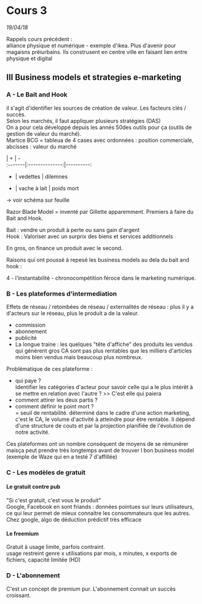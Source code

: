 Cours 3
========================

*19/04/18*

Rappels cours précédent :   
alliance physique et numérique - exemple d'ikea. Plus d'avenir pour magaisns préiurbains. Ils construsent en centre ville en faisant lien entre physique et digital

## III Business models et strategies e-marketing

### A - Le Bait and Hook

il s'agit d'identifier les sources de création de valeur. Les facteurs clés / succès.  
Selon les marchés, il faut appliquer plusieurs stratégies (DAS)  
On a pour cela développé depuis les annés 50des outils pour ça (outils de gestion de valeur du marché).  
Martice BCG = tableua de 4 cases avec ordonnées : position commerciale, abcisses : valeur du marché

  | +            | -          
:-------|:--------------:|----------:
+   | vedettes        | dilemnes   
-   | vache à lait | poids mort 

-> voir schéma sur feuille

Razor Blade Model = inventé par Gillette apparemment. Premiers à faire du Bait and Hook. 

Bait :  vendre un produit à perte ou sans gain d'argent   
Hook : Valoriser avec un surprix des biens et services additionnels    

En gros, on finance un produit avec le second.

Raisons qui ont poussé à repesé les business models au dela du bait and hook :

4 - l'instantabilité - chronocompétition féroce dans le marketing numérique.

### B - Les plateformes d'intermediation

Effets de réseau  / retombées de réseau / externalités de réseau : plus il y a d'acteurs sur le réseau, plus le produit a de la valeur.  

* commission
* abonnement
* publicité
* La longue traine : les quelques "tête d'affiche" des produits les vendus qui génèrent gros CA sont pas plus rentables que les milliers d'articles moins bien vendus mais beaucoup plus nombreux.

Problématique de ces plateforme : 

* qui paye ?  
Identifier les catégories d'acteur pour savoir celle qui a le plus intérêt à se mettre en relation avec l'autre ?  >> C'est elle qui paiera
* comment attirer les deux partis ?
* comment définir le point mort ?  
= seuil de rentabilité. déterminé dans le cadre d'une action marketing, c'est le CA, le volume d'activité à atteindre pour être rentable. Il dépend d'une structure de couts et par la projection planifiée de l'évolution de notre activité. 

Ces plateformes ont un nombre conséquent de moyens de se rémunérer maisça peut prendre très longtemps avant de trouver l bon business model (exemple de Waze qui en a testé 7 d'affillée)  

### C - Les modèles de gratuit

#### Le gratuit contre pub  
"Si c'est gratuit, c'est vous le produit"  
Google, Facebook en sont friands : données pointues sur leurs utilisateurs, ce qui leur permet de mieux connaitre les consommateurs que les autres. Chez google, algo de déduction prédictif très efficace

#### Le freemium

Gratuit à usage limite, parfois contraint.  
usage restreint genre x utilisations par mois, x minutes, x exports de fichiers, capacité limitée (HD)  

### D - L'abonnement

C'est un concept de premium pur.  L'abonnement connait un succès croissant.  
